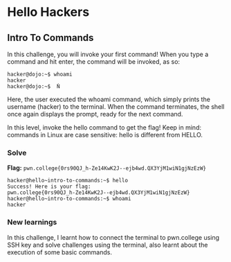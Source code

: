  # Hello Hackers
  ## Intro To Commands
  In this challenge, you will invoke your first command! When you type a command and hit enter, the command will be invoked, as so:  
  ```Ṅ
  hacker@dojo:~$ whoami  
hacker  
hacker@dojo:~$  Ṅ
```
Here, the user executed the whoami command, which simply prints the username (hacker) to the terminal. When the command terminates, the shell once again displays the prompt, ready for the next command.  

In this level, invoke the hello command to get the flag! Keep in mind: commands in Linux are case sensitive: hello is different from HELLO.  
  ### Solve
**Flag:** `pwn.college{0rs90QJ_h-Ze14KwK2J--ejb4wd.QX3YjM1wiN1gjNzEzW}`
```
hacker@hello~intro-to-commands:~$ hello
Success! Here is your flag:
pwn.college{0rs90QJ_h-Ze14KwK2J--ejb4wd.QX3YjM1wiN1gjNzEzW}
hacker@hello~intro-to-commands:~$ whoami
hacker
```
### New learnings
In this challenge, I learnt how to connect the terminal to pwn.college using SSH key and solve challenges using the terminal, also learnt about the execution of some basic commands.
